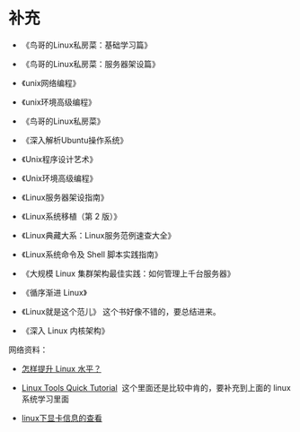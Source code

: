 # 补充

- 《鸟哥的Linux私房菜：基础学习篇》
- 《鸟哥的Linux私房菜：服务器架设篇》
- 《unix网络编程》
- 《unix环境高级编程》

- 《鸟哥的Linux私房菜》
- 《深入解析Ubuntu操作系统》
- 《Unix程序设计艺术》
- 《Unix环境高级编程》


- 《Linux服务器架设指南》
- 《Linux系统移植（第 2 版）》
- 《Linux典藏大系：Linux服务范例速查大全》
- 《Linux系统命令及 Shell 脚本实践指南》

- 《大规模 Linux 集群架构最佳实践：如何管理上千台服务器》

- 《循序渐进 Linux》
- 《Linux就是这个范儿》  这个书好像不错的，要总结进来。
- 《深入 Linux 内核架构》


网络资料：


- [怎样提升 Linux 水平？](https://www.zhihu.com/question/277982515/answer/398983427?utm_source=ZHShareTargetIDMore&utm_medium=social&utm_oi=56829493116928)
- [Linux Tools Quick Tutorial](http://linuxtools-rst.readthedocs.io/zh_CN/latest/index.html#)  这个里面还是比较中肯的，要补充到上面的 linux 系统学习里面


- [linux下显卡信息的查看](https://blog.csdn.net/wind19/article/details/17095541)
